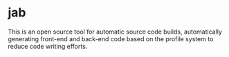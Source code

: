 # jab
This is an open source tool for automatic source code builds, automatically generating front-end and back-end code based on the profile system to reduce code writing efforts.

